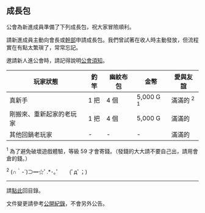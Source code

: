 ## 成長包

公會為新進成員準備了下列成長包，祝大家冒險順利。

請新進成員主動向會長或[幹部](ranks.html)申請成長包。我們曾試著在收人時主動發放，但流程實在有點太繁瑣了，常常忘記。

邀請新人進公會時，請記得說明[公會須知](guidelines.html)。

| **玩家狀態** | **釣竿** | **幽紋布包** | **金幣** | **愛與友誼** |
| --- | --- | --- | --- | --- |
| 真新手 | 1 把 | 4 個 | 5,000 G <sup>1</sup> | 滿滿的 <sup>2</sup> |
| 剛搬來、重新起家的老玩家 | 1 把 | 4 個 | 5,000 G | 滿滿的 |
| 其他回鍋老玩家 | - | - | - | 滿滿的 |

<sup>1</sup> 為了避免破壞遊戲體驗，等級 59 才會寄錢。（發錢的大大請不要自己出，請用會倉的錢。）

<sup>2</sup> (∩｀-´)⊃━☆ﾟ.*･｡ﾟ　　(ﾟдﾟ；)

---

請[點此](index.html)回目錄。

文件變更請參考[公開紀錄](https://github.com/badbadweather/badbadweather.github.io/commits/master/starter.md)，不會另外公告。
